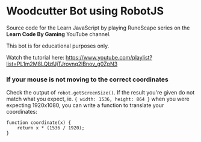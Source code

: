 # Woodcutter Bot using RobotJS

Source code for the Learn JavaScript by playing RuneScape series on the **Learn Code By Gaming** YouTube channel.

This bot is for educational purposes only.

Watch the tutorial here: https://www.youtube.com/playlist?list=PL1m2M8LQlzfJjTJrovnq2lBnov_g0ZpN3

### If your mouse is not moving to the correct coordinates

Check the output of `robot.getScreenSize()`. If the result you're given do not match what you expect, ie. `{ width: 1536, height: 864 }` when you were expecting 1920x1080, you can write a function to translate your coordinates:

```
function coordinate(x) {
    return x * (1536 / 1920);
}
```
